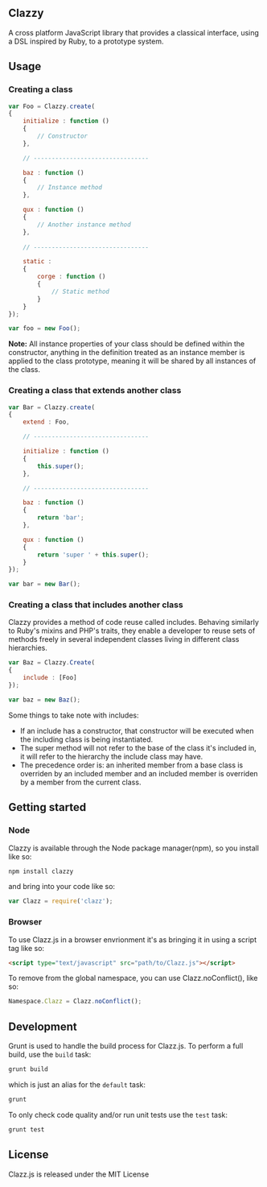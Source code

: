 ## Clazzy

A cross platform JavaScript library that provides a classical interface, using a DSL inspired by Ruby, to a prototype system.


## Usage

### Creating a class

``` js
var Foo = Clazzy.create(
{
	initialize : function ()
	{
		// Constructor
	},

	// --------------------------------

	baz : function ()
	{
		// Instance method
	},

	qux : function ()
	{
		// Another instance method
	},
	
	// --------------------------------

	static : 
	{
		corge : function ()
		{
			// Static method
		}
	}
});

var foo = new Foo();
```

**Note:** All instance properties of your class should be defined within the constructor, anything in the definition treated as an instance member is applied to the class prototype, meaning it will be shared by all instances of the class.


### Creating a class that extends another class

``` js
var Bar = Clazzy.create(
{
	extend : Foo,

	// --------------------------------

	initialize : function ()
	{
		this.super();
	},

	// --------------------------------

	baz : function ()
	{
		return 'bar';
	},

	qux : function ()
	{
		return 'super ' + this.super();
	}
});

var bar = new Bar();
```

### Creating a class that includes another class

Clazzy provides a method of code reuse called includes. Behaving similarly to Ruby's mixins and PHP's traits, they enable a developer to reuse sets of methods freely in several independent classes living in different class hierarchies.

``` js
var Baz = Clazzy.Create(
{
	include : [Foo]
});

var baz = new Baz();
```

Some things to take note with includes:

* If an include has a constructor, that constructor will be executed when the including class is being instantiated.
* The super method will not refer to the base of the class it's included in, it will refer to the hierarchy the include class may have.
* The precedence order is: an inherited member from a base class is overriden by an included member and an included member is overriden by a member from the current class.


## Getting started

### Node

Clazzy is available through the Node package manager(npm), so you install like so:

``` sh
npm install clazzy
```

and bring into your code like so:

``` js
var Clazz = require('clazz');
```

### Browser

To use Clazz.js in a browser envrionment it's as bringing it in using a script tag like so:

``` html
<script type="text/javascript" src="path/to/Clazz.js"></script>
```

To remove from the global namespace, you can use Clazz.noConflict(), like so:

``` js
Namespace.Clazz = Clazz.noConflict();
```

## Development

Grunt is used to handle the build process for Clazz.js. To perform a full build, use the `build` task:

``` sh
grunt build
```

which is just an alias for the `default` task:

``` sh
grunt
```

To only check code quality and/or run unit tests use the `test` task:

``` sh
grunt test
```

## License

Clazz.js is released under the MIT License